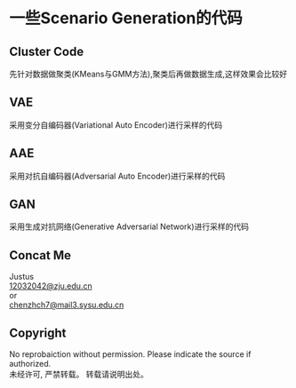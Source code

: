 # 一些Scenario Generation的代码
## Cluster Code
先针对数据做聚类(KMeans与GMM方法),聚类后再做数据生成,这样效果会比较好
## VAE  
采用变分自编码器(Variational Auto Encoder)进行采样的代码  
## AAE
采用对抗自编码器(Adversarial Auto Encoder)进行采样的代码
## GAN
采用生成对抗网络(Generative Adversarial Network)进行采样的代码
## Concat Me
Justus  
12032042@zju.edu.cn  
or  
chenzhch7@mail3.sysu.edu.cn
## Copyright
No reprobaiction without permission. Please indicate the source if authorized.  
未经许可, 严禁转载。 转载请说明出处。
